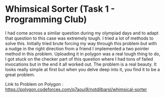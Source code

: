 # Whimsical Sorter (Task 1 - Programming Club)

I had come across a similar question during my olympiad days and to adapt that question to this case was extremely tough. I tried a lot of methods to solve this. Initially tried brute forcing my way through this problem but with a nudge in the right direction from a friend I implemented a two pointer method in this problem. Uploading it in polygon was a real tough thing to do, I got stuck on the checker part of this question where I had tons of failed invocations but in the end it all worked out. The problem is a real beauty. It looks really simple at first but when you delve deep into it, you find it to be a great problem.

Link to Problem on Polygon :
https://polygon.codeforces.com/p7aoui9/notdilbarsl/whimsical-sorter
